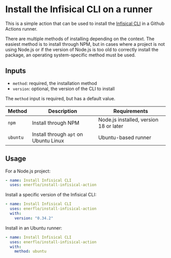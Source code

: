 # Install the Infisical CLI on a runner

This is a simple action that can be used to install the [Infisical CLI](https://infisical.com/docs/cli/overview)
in a Github Actions runner.

There are multiple methods of installing depending on the context. The easiest method is to install
through NPM, but in cases where a project is not using Node.js or if the version of Node.js is too
old to correctly install the package, an operating system-specific method must be used.

## Inputs

- `method`: required, the installation method
- `version`: optional, the version of the CLI to install

The `method` input is required, but has a default value.

| Method | Description | Requirements |
| ------ | ----------- | ------------ |
| `npm` | Install through NPM | Node.js installed, version 18 or later |
| `ubuntu` | Install through `apt` on Ubuntu Linux | Ubuntu-based runner |

## Usage

For a Node.js project:

```yaml
- name: Install Infisical CLI
  uses: enerflo/install-infisical-action
```

Install a specific version of the Infisical CLI:

```yaml
- name: Install Infisical CLI
  uses: enerflo/install-infisical-action
  with:
    version: "0.34.2"
```

Install in an Ubuntu runner:

```yaml
- name: Install Infisical CLI
  uses: enerflo/install-infisical-action
  with:
    method: ubuntu
```
